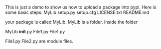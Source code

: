This is just a demo to show us how to upload a package into pypi.
Here is some basic steps.
MyLib
setup.py
setup.cfg
LICENSE.txt
README.md

your package is called MyLib. MyLib is a folder. Inside the folder

MyLib
    __init__.py
    File1.py
    File1.py

File1.py File2.py are module files.

